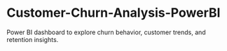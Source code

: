 # Customer-Churn-Analysis-PowerBI
Power BI dashboard to explore churn behavior, customer trends, and retention insights.
